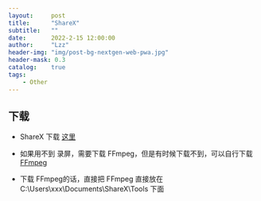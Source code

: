 ```yaml
---
layout:     post
title:      "ShareX"
subtitle:   ""
date:       2022-2-15 12:00:00
author:     "Lzz"
header-img: "img/post-bg-nextgen-web-pwa.jpg"
header-mask: 0.3
catalog:    true
tags:
    - Other
---
```




## 下载



- ShareX 下载 [这里](https://getsharex.com/)
- 如果用不到 录屏，需要下载 FFmpeg，但是有时候下载不到，可以自行下载 [FFmpeg](https://github.com/ShareX/FFmpeg/releases)

- 下载 FFmpeg的话，直接把 FFmpeg 直接放在 C:\Users\xxx\Documents\ShareX\Tools 下面

